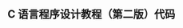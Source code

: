 ## C 语言程序设计教程（第二版）代码                                                                                                                                                                                                                                                                                                                                                                                                                                                                                               
